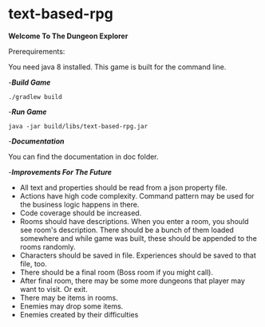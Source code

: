 # text-based-rpg

**Welcome To The Dungeon Explorer**

Prerequirements: 

You need java 8 installed. 
This game is built for the command line.


-_**Build Game**_

`./gradlew build`

-_**Run Game**_

`java -jar build/libs/text-based-rpg.jar`

-_**Documentation**_

You can find the documentation in doc folder.

-_**Improvements For The Future**_


- All text and properties should be read from a json property file.
- Actions have high code complexity. Command pattern may be used for the business logic happens in there.
- Code coverage should be increased.
- Rooms should have descriptions. When you enter a room, you should see room's description. There should be a bunch of them loaded somewhere and while game was built, these should be appended to the rooms randomly.
- Characters should be saved in file. Experiences should be saved to that file, too.
- There should be a final room (Boss room if you might call).
- After final room, there may be some more dungeons that player may want to visit. Or exit.
- There may be items in rooms.
- Enemies may drop some items.
- Enemies created by their difficulties